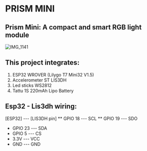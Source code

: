 # PRISM MINI
## Prism Mini: A compact and smart RGB light module

![IMG_1141](https://github.com/cassio-hsp/PrismMini/assets/38111232/7a4281e0-2bde-4bc0-8f71-62249ffe9de4)

## This project integrates:
1. ESP32 WROVER (Lilygo T7 Mini32 V1.5)
2. Accelerometer ST LIS3DH
3. Led sticks WS2812
4. Tattu 1S 220mAh Lipo Battery

## Esp32 - Lis3dh wiring:
[ESP32] --- [LIS3DH pin]
** GPIO 18 --- SCL
** GPIO 19 --- SDO
- GPIO 23 --- SDA
- GPIO 5  --- CS
- 3.3V    --- VCC
- GND     --- GND







